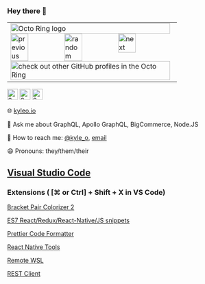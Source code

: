### Hey there 👋

<table><tbody><tr><td><a href="https://octo-ring.com/"><img src="https://octo-ring.com/static/img/widget/top.png" width="99%" alt="Octo Ring logo" align="top"></a><br><a href="https://octo-ring.com/p/obrien-k/prev"><img src="https://octo-ring.com/static/img/widget/prev.png" width="33%" alt="previous" align="top" title="previous profile"></a><a href="https://octo-ring.com/p/obrien-k/random"><img src="https://octo-ring.com/static/img/widget/random.png" width="33%" alt="random" align="top" title="random profile"></a><a href="https://octo-ring.com/p/obrien-k/next"><img src="https://octo-ring.com/static/img/widget/next.png" width="33%" alt="next" align="top" title="next profile"></a><br><a href="https://octo-ring.com/"><img src="https://octo-ring.com/static/img/widget/bottom.png" width="99%" alt="check out other GitHub profiles in the Octo Ring" align="top"></a></td></tr></tbody></table>

[<img src="https://v2.speedtyper.dev/users/obrien-k/badges/averagewpm" alt="SpeedTyper.dev avg wpm" height="25">](https://www.speedtyper.dev/profile/obrien-k) 
[<img src="https://v2.speedtyper.dev/users/obrien-k/badges/topwpm" alt="SpeedTyper.dev top wpm" height="25">](https://www.speedtyper.dev/profile/obrien-k) 
[<img src="https://v2.speedtyper.dev/users/obrien-k/badges/gamecount" alt="SpeedTyper.dev games" height="25">](https://www.speedtyper.dev/profile/obrien-k)

🌐 <a href="https://kyleo.io">kyleo.io</a>

💬 Ask me about GraphQL, Apollo GraphQL, BigCommerce, Node.JS

🐤 How to reach me: <a href="https://twitter.com/kyle_o">@kyle_o</a>, <a href="mailto:kyle@kyleo.io">email</a>

😄 Pronouns: they/them/their
<!--
**obrien-k/obrien-k** is a ✨ _special_ ✨ repository because its `README.md` (this file) appears on your GitHub profile.

Here are some ideas to get you started:

- 🔭 I’m currently working on ...
- 🌱 I’m currently learning ...
- 👯 I’m looking to collaborate on ...
- 🤔 I’m looking for help with ...
- 💬 Ask me about ...
- 📫 How to reach me: ...
- 😄 Pronouns: ...
- ⚡ Fun fact: ...
-->

## [Visual Studio Code](https://code.visualstudio.com/)

### Extensions ( [⌘ or Ctrl] + Shift + X in VS Code)
[Bracket Pair Colorizer 2](https://github.com/CoenraadS/Bracket-Pair-Colorizer-2)

[ES7 React/Redux/React-Native/JS snippets](https://github.com/dsznajder/vscode-es7-javascript-react-snippets)

[Prettier Code Formatter](https://github.com/prettier/prettier-vscode.git)

[React Native Tools](https://github.com/Microsoft/vscode-react-native)

[Remote WSL](https://github.com/Microsoft/vscode-remote-release.git)

[REST Client](https://github.com/Huachao/vscode-restclient.git)


